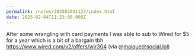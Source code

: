 ```yaml
---
permalink: /notes/202502041123/index.html
date: 2025-02-04T11:23:00.000Z
---
```


After some wrangling with card payments I was able to sub to Wired for $5 for a year which is a bit of a bargain tbh https://www.wired.com/v2/offers/wir304 (via @maique@social.lol)